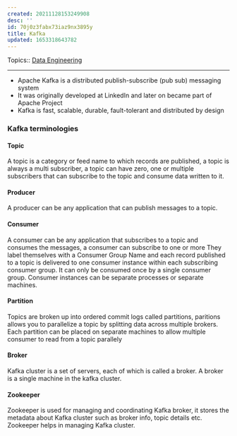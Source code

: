```yaml
---
created: 20211128153249908
desc: ''
id: 70j0z3fabx73iaz9nx3895y
title: Kafka
updated: 1653318643782
---
```

   
Topics::  [Data Engineering](/not_created.md)   
   
   
---   
   
   
- Apache Kafka is a distributed publish-subscribe (pub sub) messaging system   
- It was originally developed at LinkedIn and later on became part of Apache Project   
- Kafka is fast, scalable, durable, fault-tolerant and distributed by design   
   
### Kafka terminologies   
   
#### Topic   
   
A topic is a category or feed name to which records are published, a topic is always a multi subscriber, a topic can have zero, one or multiple subscribers that can subscribe to the topic and consume data written to it.   
   
#### Producer   
   
A producer can be any application that can publish messages to a topic.   
   
#### Consumer   
   
A consumer can be any application that subscribes to a topic and consumes the messages, a consumer can subscribe to one or more  They label themselves with a Consumer Group Name and each record published to a topic is delivered to one consumer instance within each subscribing consumer group. It can only be consumed once by a single consumer group. Consumer instances can be separate processes or separate machines.   
   
#### Partition   
   
Topics are broken up into ordered commit logs called partitions, paritions allows you to parallelize a topic by splitting data across multiple brokers. Each partition can be placed on separate machines to allow multiple consumer to read from a topic parallely   
   
#### Broker   
   
Kafka cluster is a set of servers, each of which is called a broker. A broker is a single machine in the kafka cluster.   
   
#### Zookeeper   
   
Zookeeper is used for managing and coordinating Kafka broker, it stores the metadata about Kafka cluster such as broker info, topic details etc. Zookeeper helps in managing Kafka cluster.